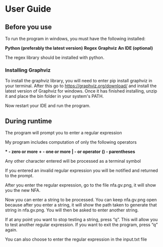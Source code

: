 # User Guide

## Before you use

To run the program in windows, you must have the following installed:

__Python (preferably the latest version)__
__Regex__
__Graphviz__
__An IDE (optional)__

The regex library should be installed with python.

### Installing Graphviz

To install the graphviz library, you will need to enter pip install graphviz in your terminal.
After this go to https://graphviz.org/download/ and install the latest version of Graphviz for windows. Once it has finished installing, unzip it and place the bin folder in your system's PATH. 

Now restart your IDE and run the program.

## During runtime

The program will prompt you to enter a regular expression

My program includes computation of only the following operators

__*  -  zero or more__
__+  -  one or more__
__|  -  or operator__
__()  -  parentheses__

Any other character entered will be processed as a terminal symbol

If you entered an invalid regular expression you will be notified and returned to the prompt.

After you enter the regular expression, go to the file nfa.gv.png, it will show you the new NFA.

Now you can enter a string to be processed. You can keep nfa.gv.png open because after you enter a string, it will show the path taken to generate that string in nfa.gv.png.
You will then be asked to enter another string.

If at any point you want to stop testing a string, press “q”. This will allow you to test another regular expression. If you want to exit the program, press “q” again.

You can also choose to enter the regular expression in the input.txt file
